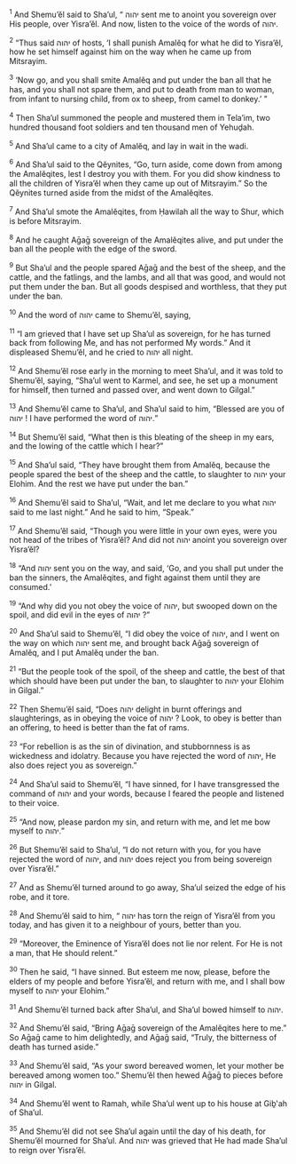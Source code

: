 <sup>1</sup> And Shemu’ĕl said to Sha’ul, “ יהוה sent me to anoint you sovereign over His people, over Yisra’ĕl. And now, listen to the voice of the words of יהוה.

<sup>2</sup> “Thus said יהוה of hosts, ‘I shall punish Amalĕq for what he did to Yisra’ĕl, how he set himself against him on the way when he came up from Mitsrayim.

<sup>3</sup> ‘Now go, and you shall smite Amalĕq and put under the ban all that he has, and you shall not spare them, and put to death from man to woman, from infant to nursing child, from ox to sheep, from camel to donkey.’ ”

<sup>4</sup> Then Sha’ul summoned the people and mustered them in Tela’im, two hundred thousand foot soldiers and ten thousand men of Yehuḏah.

<sup>5</sup> And Sha’ul came to a city of Amalĕq, and lay in wait in the wadi.

<sup>6</sup> And Sha’ul said to the Qĕynites, “Go, turn aside, come down from among the Amalĕqites, lest I destroy you with them. For you did show kindness to all the children of Yisra’ĕl when they came up out of Mitsrayim.” So the Qĕynites turned aside from the midst of the Amalĕqites.

<sup>7</sup> And Sha’ul smote the Amalĕqites, from Ḥawilah all the way to Shur, which is before Mitsrayim.

<sup>8</sup> And he caught Aḡaḡ sovereign of the Amalĕqites alive, and put under the ban all the people with the edge of the sword.

<sup>9</sup> But Sha’ul and the people spared Aḡaḡ and the best of the sheep, and the cattle, and the fatlings, and the lambs, and all that was good, and would not put them under the ban. But all goods despised and worthless, that they put under the ban.

<sup>10</sup> And the word of יהוה came to Shemu’ĕl, saying,

<sup>11</sup> “I am grieved that I have set up Sha’ul as sovereign, for he has turned back from following Me, and has not performed My words.” And it displeased Shemu’ĕl, and he cried to יהוה all night.

<sup>12</sup> And Shemu’ĕl rose early in the morning to meet Sha’ul, and it was told to Shemu’ĕl, saying, “Sha’ul went to Karmel, and see, he set up a monument for himself, then turned and passed over, and went down to Gilgal.”

<sup>13</sup> And Shemu’ĕl came to Sha’ul, and Sha’ul said to him, “Blessed are you of יהוה ! I have performed the word of יהוה.”

<sup>14</sup> But Shemu’ĕl said, “What then is this bleating of the sheep in my ears, and the lowing of the cattle which I hear?”

<sup>15</sup> And Sha’ul said, “They have brought them from Amalĕq, because the people spared the best of the sheep and the cattle, to slaughter to יהוה your Elohim. And the rest we have put under the ban.”

<sup>16</sup> And Shemu’ĕl said to Sha’ul, “Wait, and let me declare to you what יהוה said to me last night.” And he said to him, “Speak.”

<sup>17</sup> And Shemu’ĕl said, “Though you were little in your own eyes, were you not head of the tribes of Yisra’ĕl? And did not יהוה anoint you sovereign over Yisra’ĕl?

<sup>18</sup> “And יהוה sent you on the way, and said, ‘Go, and you shall put under the ban the sinners, the Amalĕqites, and fight against them until they are consumed.’

<sup>19</sup> “And why did you not obey the voice of יהוה, but swooped down on the spoil, and did evil in the eyes of יהוה ?”

<sup>20</sup> And Sha’ul said to Shemu’ĕl, “I did obey the voice of יהוה, and I went on the way on which יהוה sent me, and brought back Aḡaḡ sovereign of Amalĕq, and I put Amalĕq under the ban.

<sup>21</sup> “But the people took of the spoil, of the sheep and cattle, the best of that which should have been put under the ban, to slaughter to יהוה your Elohim in Gilgal.”

<sup>22</sup> Then Shemu’ĕl said, “Does יהוה delight in burnt offerings and slaughterings, as in obeying the voice of יהוה ? Look, to obey is better than an offering, to heed is better than the fat of rams.

<sup>23</sup> “For rebellion is as the sin of divination, and stubbornness is as wickedness and idolatry. Because you have rejected the word of יהוה, He also does reject you as sovereign.”

<sup>24</sup> And Sha’ul said to Shemu’ĕl, “I have sinned, for I have transgressed the command of יהוה and your words, because I feared the people and listened to their voice.

<sup>25</sup> “And now, please pardon my sin, and return with me, and let me bow myself to יהוה.”

<sup>26</sup> But Shemu’ĕl said to Sha’ul, “I do not return with you, for you have rejected the word of יהוה, and יהוה does reject you from being sovereign over Yisra’ĕl.”

<sup>27</sup> And as Shemu’ĕl turned around to go away, Sha’ul seized the edge of his robe, and it tore.

<sup>28</sup> And Shemu’ĕl said to him, “ יהוה has torn the reign of Yisra’ĕl from you today, and has given it to a neighbour of yours, better than you.

<sup>29</sup> “Moreover, the Eminence of Yisra’ĕl does not lie nor relent. For He is not a man, that He should relent.”

<sup>30</sup> Then he said, “I have sinned. But esteem me now, please, before the elders of my people and before Yisra’ĕl, and return with me, and I shall bow myself to יהוה your Elohim.”

<sup>31</sup> And Shemu’ĕl turned back after Sha’ul, and Sha’ul bowed himself to יהוה.

<sup>32</sup> And Shemu’ĕl said, “Bring Aḡaḡ sovereign of the Amalĕqites here to me.” So Aḡaḡ came to him delightedly, and Aḡaḡ said, “Truly, the bitterness of death has turned aside.”

<sup>33</sup> And Shemu’ĕl said, “As your sword bereaved women, let your mother be bereaved among women too.” Shemu’ĕl then hewed Aḡaḡ to pieces before יהוה in Gilgal.

<sup>34</sup> And Shemu’ĕl went to Ramah, while Sha’ul went up to his house at Giḇ‛ah of Sha’ul.

<sup>35</sup> And Shemu’ĕl did not see Sha’ul again until the day of his death, for Shemu’ĕl mourned for Sha’ul. And יהוה was grieved that He had made Sha’ul to reign over Yisra’ĕl.


